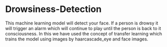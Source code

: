 # Drowsiness-Detection
This machine learning model will detect your face. If a person is drowsy it will trigger an alarm which will continue to play until the person is back to it consciousness.
In this we have used the concept of transfer learning which trains the model using images by haarcascade_eye and face images. 

